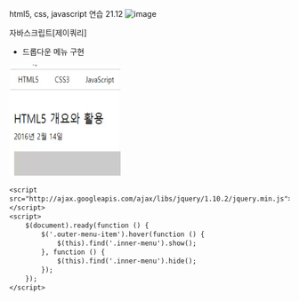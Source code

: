 html5, css, javascript 연습
21.12
![image](https://github.com/jsnail1209/front_end/assets/103093755/b7b73e71-03a3-4304-9f84-e61098c783dd)

자바스크립트[제이쿼리]
- 드롭다운 메뉴 구현
<img src = "https://github.com/jsnail1209/front_end/blob/main/jquery.gif" width="200" height="200">

```
<script src="http://ajax.googleapis.com/ajax/libs/jquery/1.10.2/jquery.min.js"></script>
<script>
    $(document).ready(function () {
        $('.outer-menu-item').hover(function () {
            $(this).find('.inner-menu').show();
        }, function () {
            $(this).find('.inner-menu').hide();
        });
    });
</script>
```

